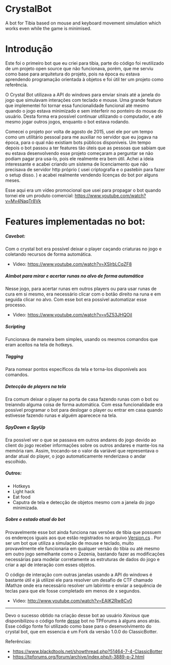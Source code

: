 # CrystalBot
A bot for Tibia based on mouse and keyboard movement simulation which works even while the game is minimised.


# Introdução

Este foi o primeiro bot que eu criei para tibia, parte do código foi reutilizado de um projeto open source que não funcionava, porém, que me serviu como base para arquitetura do projeto, pois na época eu estava aprendendo programação orientada à objetos e foi útil ter um projeto como referência.

O Crystal Bot utilizava a API do windows para enviar sinais até a janela do jogo que simulavam interações com teclado e mouse.
Uma grande feature que implementei foi tornar essa funcionalidade funcional até mesmo quando o jogo estava minimizado e sem interferir no ponteiro do mouse do usuário. Desta forma era possível continuar utilizando o computador, e até mesmo jogar outros jogos, enquanto o bot estava rodando.

Comecei o projeto por volta de agosto de 2015, usei ele por um tempo como um utilitário pessoal para me auxiliar no servidor que eu jogava na época, para o qual não existiam bots públicos disponíveis. Um tempo depois o bot passou a ter features tão úteis que as pessoas que sabiam que eu estava desenvolvendo esse projeto começaram a perguntar se não podiam pagar pra usa-lo, pois ele realmente era bem útil. Achei a ideia interessante e acabei criando um sistema de licenciamento que não precisava de servidor http próprio ( usei criptografia e o pastebin para fazer o setup disso. ) e acabei realmente vendendo licenças do bot por alguns meses.

Esse aqui era um vídeo promocional que usei para propagar o bot quando tornei ele um produto comercial: https://www.youtube.com/watch?v=Mv4NaqTr8Vk


# Features implementadas no bot:
##### Cavebot:

Com o crystal bot era possível deixar o player caçando criaturas no jogo e coletando recursos de forma automática.

  * Video: https://www.youtube.com/watch?v=XSlrbLCqZF8

##### Aimbot para mirar e acertar runas no alvo de forma automática

Nesse jogo, para acertar runas em outros players ou para usar runas de cura em si mesmo, era necessário clicar com o botão direito na runa e em seguida clicar no alvo. Com esse bot era possível automatizar esse processo.

  * Video: https://www.youtube.com/watch?v=v5Z53JHQOiI
  
##### Scripting 
Funcionava de maneira bem simples, usando os mesmos comandos que eram aceitos na tela de hotkeys.

##### Tagging 
Para nomear pontos específicos da tela e torna-los disponívels aos comandos.

##### Detecção de players na tela
Era comum deixar o player na porta de casa fazendo runas com o bot ou treianndo alguma coisa de forma automática. Com essa funcionalidade era possível programar o bot para deslogar o player ou entrar em casa quando estivesse fazendo runas e alguém aparecece na tela.

##### SpyDown e SpyUp 
Era possível ver o que se passava em outros andares do jogo devido ao client do jogo receber informações sobre os outros andares e mante-los na memória ram. Assim, trocando-se o valor da variável que representava o andar atual do player, o jogo automaticamente renderizava o andar escolhido.

##### Outros:
* Hotkeys
* Light hack
* Eat food
* Caputra de tela e detecção de objetos mesmo com a janela do jogo minimizada.

##### Sobre o estado atual do bot

Provavelmente esse bot ainda funciona nas versões de tibia que possuem os endereços iguais aos que estão registrados no arquivo [Version.cs](https://github.com/PimentelM/CrystalBot/blob/master/ClassicBotter/Addresses/Version.cs) . Por ser um bot que utiliza a simulação de mouse e teclado, muito provavelmente ele funcionaria em qualquer versão do tibia ou até mesmo em outro jogo semelhante como o Zezenia, bastando fazer as modificações necessárias para modelar corretamente as estruturas de dados do jogo e criar a api de interação com esses objetos.

O código de interação com outras janelas usando a API do windows é bastante útil e já utilizei ele para resolver um desafio de CTF chamado iMathze onde era necessário resolver um labirinto e enviar a sequência de teclas para que ele fosse completado em menos de x segundos.

* Video: http://www.youtube.com/watch?v=EAIK2Rw8Cv0

---

Devo o sucesso obtido na criação desse bot ao usuário *Xavious* que disponibilizou o código fonte [desse](https://github.com/PimentelM/ClassicBotter) bot no TPForums à alguns anos atrás. Esse código fonte foi utilizado como base para o desenvolvimento do crystal bot, que em essencia é um Fork da versão 1.0.0 do ClassicBotter.

Referências: 
* https://www.blackdtools.net/showthread.php?51464-7-4-ClassicBotter
* https://tpforums.org/forum/archive/index.php/t-3889-p-2.html


